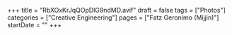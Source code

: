 +++
title = "RbXOxKrJqQOpDlG9ndMD.avif"
draft = false
tags = ["Photos"]
categories = ["Creative Engineering"]
pages = ["Fatz Geronimo (Mijjin)"]
startDate = ""
+++
